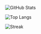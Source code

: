 ![GitHub Stats](https://github-readme-stats.vercel.app/api?username=vigiapriliansyah&show_icons=true&theme=radical)

![Top Langs](https://github-readme-stats.vercel.app/api/top-langs/?username=vigiapriliansyah&layout=compact&theme=radical)

![Streak](https://streak-stats.demolab.com?user=vigiapriliansyah&theme=radical)
